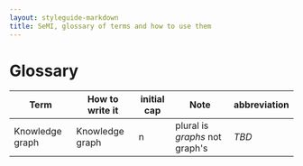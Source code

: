 ```yaml
---
layout: styleguide-markdown
title: SeMI, glossary of terms and how to use them
---
```


# Glossary

| Term | How to write it | initial cap | Note | abbreviation |
| --- | --- | --- | --- | --- |
| Knowledge graph | Knowledge graph | n | plural is _graphs_ not graph's | _TBD_ | 
